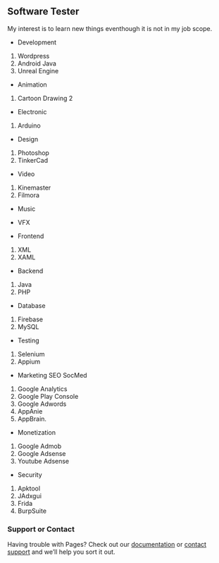 ## Software Tester 

My interest is to learn new things eventhough it is not in my job scope. 

- Development
1. Wordpress
2. Android Java
3. Unreal Engine 

- Animation
1. Cartoon Drawing 2

- Electronic
1. Arduino

- Design
1. Photoshop
2. TinkerCad

- Video
1. Kinemaster
2. Filmora

- Music

- VFX

- Frontend 
1. XML
2. XAML

- Backend
1. Java
2. PHP

- Database
1. Firebase
2. MySQL

- Testing
1. Selenium
2. Appium

- Marketing SEO SocMed
1. Google Analytics
2. Google Play Console
3. Google Adwords
4. AppAnie
5. AppBrain.

- Monetization
1. Google Admob
2. Google Adsense
3. Youtube Adsense

- Security
1. Apktool
2. JAdxgui
3. Frida
4. BurpSuite

### Support or Contact

Having trouble with Pages? Check out our [documentation](https://help.github.com/categories/github-pages-basics/) or [contact support](https://github.com/contact) and we’ll help you sort it out.
